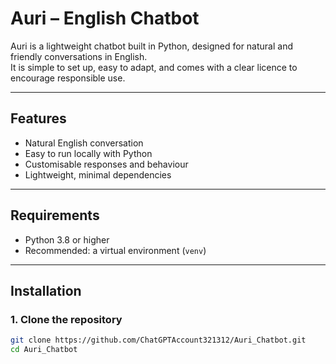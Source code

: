# Auri – English Chatbot

Auri is a lightweight chatbot built in Python, designed for natural and friendly conversations in English.  
It is simple to set up, easy to adapt, and comes with a clear licence to encourage responsible use.

---

## Features
- Natural English conversation
- Easy to run locally with Python
- Customisable responses and behaviour
- Lightweight, minimal dependencies

---

## Requirements
- Python 3.8 or higher  
- Recommended: a virtual environment (`venv`)  

---

## Installation

### 1. Clone the repository
```bash
git clone https://github.com/ChatGPTAccount321312/Auri_Chatbot.git
cd Auri_Chatbot
